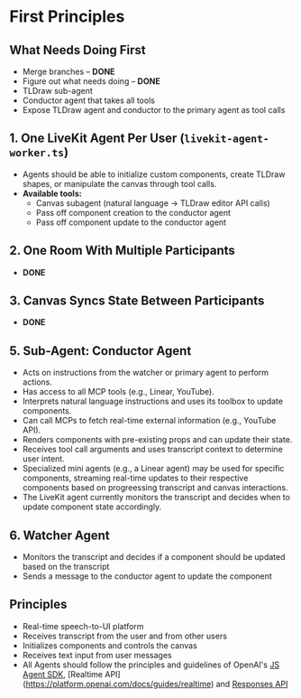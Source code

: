 # First Principles

## What Needs Doing First

- Merge branches – **DONE**
- Figure out what needs doing – **DONE**
- TLDraw sub-agent
- Conductor agent that takes all tools
- Expose TLDraw agent and conductor to the primary agent as tool calls

## 1. One LiveKit Agent Per User (`livekit-agent-worker.ts`)

- Agents should be able to initialize custom components, create TLDraw shapes, or manipulate the canvas through tool calls.
- **Available tools:**
  - Canvas subagent (natural language → TLDraw editor API calls)
  - Pass off component creation to the conductor agent
  - Pass off component update to the conductor agent

## 2. One Room With Multiple Participants

- **DONE**

## 3. Canvas Syncs State Between Participants

- **DONE**

## 5. Sub-Agent: Conductor Agent

- Acts on instructions from the watcher or primary agent to perform actions.
- Has access to all MCP tools (e.g., Linear, YouTube).
- Interprets natural language instructions and uses its toolbox to update components.
- Can call MCPs to fetch real-time external information (e.g., YouTube API).
- Renders components with pre-existing props and can update their state.
- Receives tool call arguments and uses transcript context to determine user intent.
- Specialized mini agents (e.g., a Linear agent) may be used for specific components, streaming real-time updates to their respective components based on progreessing transcript and canvas interactions.
- The LiveKit agent currently monitors the transcript and decides when to update component state accordingly.

## 6. Watcher Agent

- Monitors the transcript and decides if a component should be updated based on the transcript
- Sends a message to the conductor agent to update the component

## Principles

- Real-time speech-to-UI platform
- Receives transcript from the user and from other users
- Initializes components and controls the canvas
- Receives text input from user messages
- All Agents should follow the principles and guidelines of OpenAI's [JS Agent SDK](https://openai.github.io/openai-agents-js/), [Realtime API] (<https://platform.openai.com/docs/guides/realtime>) and [Responses API](https://platform.openai.com/docs/api-reference/responses)
